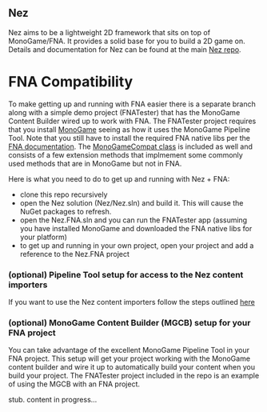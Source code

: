 ## Nez
Nez aims to be a lightweight 2D framework that sits on top of MonoGame/FNA. It provides a solid base for you to build a 2D game on. Details and documentation for Nez can be found at the main [Nez repo](https://github.com/prime31/Nez).


FNA Compatibility
==========
To make getting up and running with FNA easier there is a separate branch along with a simple demo project (FNATester) that has the MonoGame Content Builder wired up to work with FNA. The FNATester project requires that you install [MonoGame](http://www.monogame.net/downloads/) seeing as how it uses the MonoGame Pipeline Tool. Note that you still have to install the required FNA native libs per the [FNA documentation](https://github.com/FNA-XNA/FNA/wiki/1:-Download-and-Update-FNA). The [MonoGameCompat class](https://github.com/prime31/Nez/blob/62bbcca5e346413cacc2c3f9e765e11ead568de5/Nez-PCL/Utils/MonoGameCompat.cs) is included as well and consists of a few extension methods that implmement some commonly used methods that are in MonoGame but not in FNA.

Here is what you need to do to get up and running with Nez + FNA:

- clone this repo recursively
- open the Nez solution (Nez/Nez.sln) and build it. This will cause the NuGet packages to refresh.
- open the Nez.FNA.sln and you can run the FNATester app (assuming you have installed MonoGame and downloaded the FNA native libs for your platform)
- to get up and running in your own project, open your project and add a reference to the Nez.FNA project


### (optional) Pipeline Tool setup for access to the Nez content importers
If you want to use the Nez content importers follow the steps outlined [here](https://github.com/prime31/Nez/blob/master/README.md#optional-pipeline-tool-setup-for-access-to-the-nez-pipeline-importers)



### (optional) MonoGame Content Builder (MGCB) setup for your FNA project
You can take advantage of the excellent MonoGame Pipeline Tool in your FNA project. This setup will get your project working with the MonoGame content builder and wire it up to automatically build your content when you build your project. The FNATester project included in the repo is an example of using the MGCB with an FNA project.

stub. content in progress...
